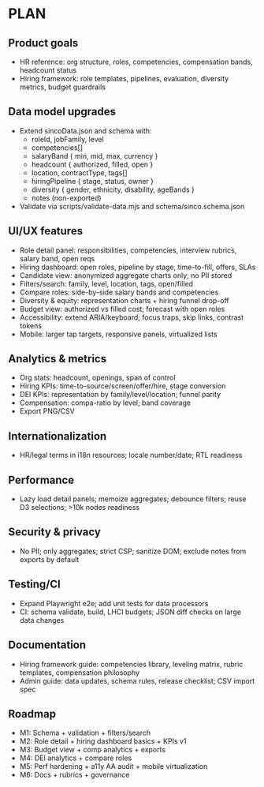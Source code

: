 # PLAN

## Product goals
- HR reference: org structure, roles, competencies, compensation bands, headcount status
- Hiring framework: role templates, pipelines, evaluation, diversity metrics, budget guardrails

## Data model upgrades
- Extend sincoData.json and schema with:
  - roleId, jobFamily, level
  - competencies[]
  - salaryBand { min, mid, max, currency }
  - headcount { authorized, filled, open }
  - location, contractType, tags[]
  - hiringPipeline { stage, status, owner }
  - diversity { gender, ethnicity, disability, ageBands }
  - notes (non-exported)
- Validate via scripts/validate-data.mjs and schema/sinco.schema.json

## UI/UX features
- Role detail panel: responsibilities, competencies, interview rubrics, salary band, open reqs
- Hiring dashboard: open roles, pipeline by stage, time-to-fill, offers, SLAs
- Candidate view: anonymized aggregate charts only; no PII stored
- Filters/search: family, level, location, tags, open/filled
- Compare roles: side-by-side salary bands and competencies
- Diversity & equity: representation charts + hiring funnel drop-off
- Budget view: authorized vs filled cost; forecast with open roles
- Accessibility: extend ARIA/keyboard; focus traps, skip links, contrast tokens
- Mobile: larger tap targets, responsive panels, virtualized lists

## Analytics & metrics
- Org stats: headcount, openings, span of control
- Hiring KPIs: time-to-source/screen/offer/hire, stage conversion
- DEI KPIs: representation by family/level/location; funnel parity
- Compensation: compa-ratio by level; band coverage
- Export PNG/CSV

## Internationalization
- HR/legal terms in i18n resources; locale number/date; RTL readiness

## Performance
- Lazy load detail panels; memoize aggregates; debounce filters; reuse D3 selections; >10k nodes readiness

## Security & privacy
- No PII; only aggregates; strict CSP; sanitize DOM; exclude notes from exports by default

## Testing/CI
- Expand Playwright e2e; add unit tests for data processors
- CI: schema validate, build, LHCI budgets; JSON diff checks on large data changes

## Documentation
- Hiring framework guide: competencies library, leveling matrix, rubric templates, compensation philosophy
- Admin guide: data updates, schema rules, release checklist; CSV import spec

## Roadmap
- M1: Schema + validation + filters/search
- M2: Role detail + hiring dashboard basics + KPIs v1
- M3: Budget view + comp analytics + exports
- M4: DEI analytics + compare roles
- M5: Perf hardening + a11y AA audit + mobile virtualization
- M6: Docs + rubrics + governance
